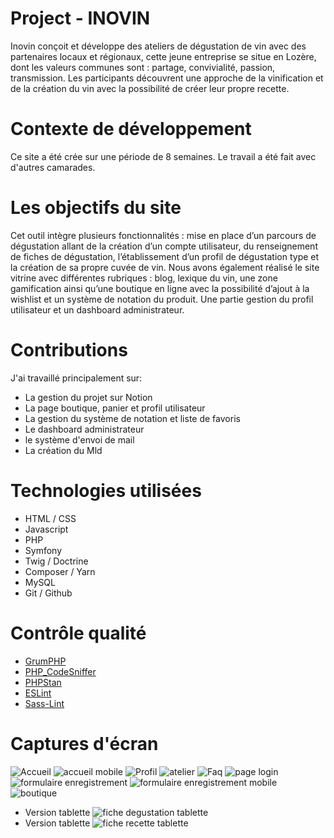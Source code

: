 # Project - INOVIN

Inovin conçoit et développe des ateliers de dégustation de vin avec des partenaires locaux et régionaux, cette jeune entreprise se situe en Lozère, dont les valeurs communes sont : partage, convivialité, passion, transmission.
Les participants découvrent une approche de la vinification et de la création du vin avec la possibilité de créer leur propre recette.

# Contexte de développement

Ce site a été crée sur une période de 8 semaines. Le travail a été fait avec d'autres camarades.

# Les objectifs du site

Cet outil intègre plusieurs fonctionnalités : mise en place d’un parcours de dégustation allant de la création d’un compte utilisateur, du renseignement de fiches de dégustation, l’établissement d’un profil de dégustation type et la création de sa propre cuvée de vin. Nous avons également réalisé le site vitrine avec différentes rubriques : blog, lexique du vin, une zone gamification ainsi qu’une boutique en ligne avec la possibilité d’ajout à la wishlist et un système de notation du produit. Une partie gestion du profil utilisateur et un dashboard administrateur.

# Contributions

J'ai travaillé principalement sur:

* La gestion du projet sur Notion
* La page boutique, panier et profil utilisateur
* La gestion du système de notation et liste de favoris
* Le dashboard administrateur
* le système d'envoi de mail
* La création du Mld

# Technologies utilisées 

* HTML / CSS
* Javascript
* PHP
* Symfony
* Twig / Doctrine
* Composer / Yarn
* MySQL
* Git / Github

# Contrôle qualité

* [GrumPHP](https://github.com/phpro/grumphp)
* [PHP_CodeSniffer](https://github.com/squizlabs/PHP_CodeSniffer)
* [PHPStan](https://github.com/phpstan/phpstan)
* [ESLint](https://eslint.org/)
* [Sass-Lint](https://github.com/sasstools/sass-lint)

# Captures d'écran

![Accueil](https://github.com/StephaneKoeniguer/3-Projet-Inovin/assets/103316525/9bd21162-641e-420e-9734-a445b916710b)
![accueil mobile](https://github.com/StephaneKoeniguer/3-Projet-Inovin/assets/103316525/746ed868-538a-46b6-933f-932c89d43728)
![Profil](https://github.com/StephaneKoeniguer/3-Projet-Inovin/assets/103316525/de93da92-b79a-466e-be75-5c5a63ba3bab)
![atelier](https://github.com/StephaneKoeniguer/3-Projet-Inovin/assets/103316525/34005d68-cdff-45f1-b81d-08c9d393ebb2)
![Faq](https://github.com/StephaneKoeniguer/3-Projet-Inovin/assets/103316525/ab69ead7-6c9b-4a1a-859c-395fa3707441)
![page login](https://github.com/StephaneKoeniguer/3-Projet-Inovin/assets/103316525/0f280c91-a702-4b3f-9b1b-c9d0d8831a75)
![formulaire enregistrement](https://github.com/StephaneKoeniguer/3-Projet-Inovin/assets/103316525/d2a24f84-32da-477d-b0e4-c2c0e8555a92)
![formulaire enregistrement mobile](https://github.com/StephaneKoeniguer/3-Projet-Inovin/assets/103316525/753b9da3-5eb4-4f0e-a053-ff1ca298ed3d)
![boutique](https://github.com/StephaneKoeniguer/3-Projet-Inovin/assets/103316525/ef507d56-4fc6-4b9e-b28f-ef04c06ef5c7)
* Version tablette
![fiche degustation tablette](https://github.com/StephaneKoeniguer/3-Projet-Inovin/assets/103316525/4d861800-e0a1-44a8-95fe-76fd8f016159)
* Version tablette
![fiche recette tablette](https://github.com/StephaneKoeniguer/3-Projet-Inovin/assets/103316525/95435e24-e72c-40a7-a88b-12c875c33104)
